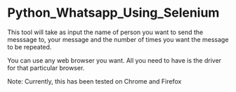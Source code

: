 # Python_Whatsapp_Using_Selenium

This tool will take as input the name of person you want to send the messsage to, your message and the number of times you want the message to be repeated.

You can use any web browser you want. All you need to have is the driver for that particular browser.

Note: Currently, this has been tested on Chrome and Firefox